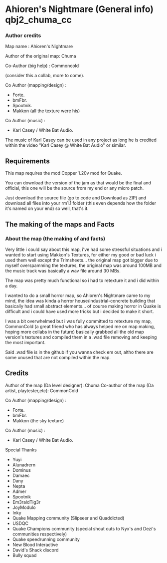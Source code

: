# Ahioren's Nightmare (General info) qbj2_chuma_cc

### Author credits

Map name : Ahioren's Nightmare

Author of the original map: Chuma

Co-Author (big help) : Commoncold 

(consider this a collab, more to come).

Co Author (mapping/design) : 
- Forte.
- bmFbr.
- Spootnik.
- Makkon (all the texture were his)

Co Author (music) :
- Karl Casey / White Bat Audio. 

The music of Karl Casey can be used in any project as long he is credited within the video "Karl Casey @ White Bat Audio" or similar.
 
## Requirements

This map requires the mod Copper 1.20v mod for Quake.

You can download the version of the jam as that would be the final and official, this one will be the source from my end or any micro patch.

Just download the source file (go to code and Download as ZIP) and download all files into your rm1.1 folder (this even depends how the folder it's named on your end) so well, that's it.
## The making of the maps and Facts

### About the map (the making of and facts)
Very little i could say about this map, i've had some stressful situations and i wanted to start using Makkon's Textures, for either my good or bad luck i used them well except the Trimsheets... the original map got bigger due to myself overspamming the textures, the original map was around 100MB and the music track was basically a wav file around 30 MBs.

The map was pretty much functional so i had to retexture it and i did within a day.

I wanted to do a small horror map, so Ahioren's Nightmare came to my mind, the idea was kinda a horror house/industrial-concrete building that basically had small abstract elements... of course making horror in Quake is difficult and i could have used more tricks but i decided to make it short.

I was a bit overwhelmed but i was fully committed to retexture my map, CommonCold (a great friend who has always helped me on map making, hoping more collabs in the future) basically grabbed all the old map version's textures and compiled them in a .wad file removing and keeping the most important.

Said .wad file is in the github if you wanna check em out, altho there are some unused that are not compiled within the map.

## Credits 

Author of the map (Da level designer): Chuma
Co-author of the map (Da artist, playtester,etc): CommonCold

Co Author (mapping/design) : 
- Forte.
- bmFbr.
- Makkon (the sky texture)


Co Author (music) :
- Karl Casey / White Bat Audio. 

Special Thanks
- Yuyi
- Alunadrern
- Dominus
- Damaec
- Dany
- Nepta
- Admer
- Spootnik
- Em3raldTig3r
- JoyModulo
- Inky
- Quake Mapping community (Slipseer and Quaddicted)
- USDQC
- Quake Champions community (special shout outs to Nyx's and Dezi's communities respectively)
- Quake speedrunning community
- New Blood Interactive
- David's Shack discord
- Bully squad
